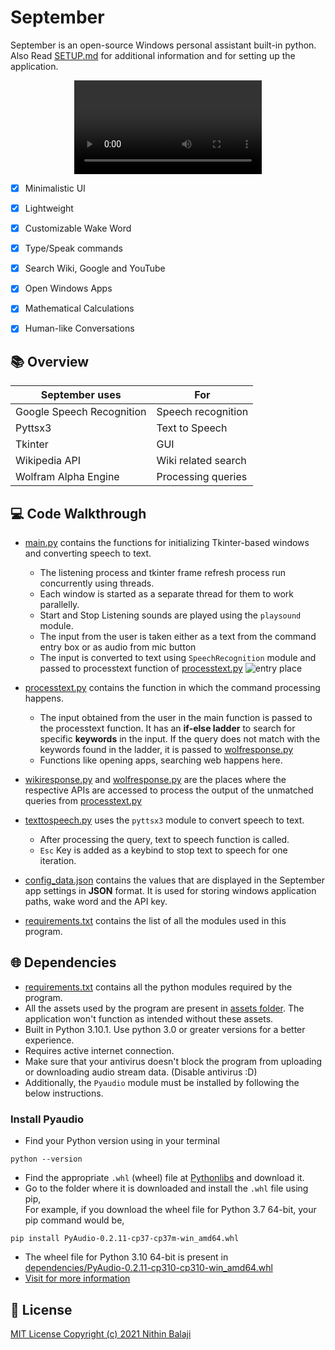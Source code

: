 # September

September is an open-source Windows personal assistant built-in python. Also Read [SETUP.md](SETUP.md) for additional information and for setting up the application.

<p align = "center">
  <video src = "https://user-images.githubusercontent.com/73932121/154417750-2b43a0e7-2d89-44d6-8ad5-f0ebb3f32ad1.mp4">Sample Video</video>
</p>


+ [x] Minimalistic UI
+ [x] Lightweight 
+ [x] Customizable Wake Word
+ [x] Type/Speak commands
+ [x] Search Wiki, Google and YouTube
+ [x] Open Windows Apps
+ [x] Mathematical Calculations 
+ [x] Human-like Conversations  


## 📚 Overview

| September uses            | For                      |
| -----------               | -----------              |
| Google Speech Recognition | Speech recognition       |
| Pyttsx3                   | Text to Speech           |
| Tkinter                   | GUI                      |
| Wikipedia API             | Wiki related search      |
| Wolfram Alpha Engine      | Processing queries       |

## 💻 Code Walkthrough

+ [main.py](main.py) contains the functions for initializing Tkinter-based windows and converting speech to text.  
  + The listening process and tkinter frame refresh process run concurrently using threads.       
  + Each window is started as a separate thread for them to work parallelly.      
  + Start and Stop Listening sounds are played using the `playsound` module.
  + The input from the user is taken either as a text from the command entry box or as audio from mic button
  + The input is converted to text using `SpeechRecognition` module and passed to processtext function of [processtext.py](processtext.py)
  ![entry place](https://user-images.githubusercontent.com/73932121/154352815-6bc467bf-bc62-4409-bbac-210a00037a62.png)

+ [processtext.py](processtext.py) contains the function in which the command processing happens.       
  + The input obtained from the user in the main function is passed to the processtext function. It has an **if-else ladder** to search for specific **keywords** in the input. If the query does not match with the keywords found in the ladder, it is passed to [wolfresponse.py](wolfresponse.py)
  + Functions like opening apps, searching web happens here. 
    
+ [wikiresponse.py](wikiresponse.py) and [wolfresponse.py](wolfresponse.py) are the places where the respective APIs are accessed to process the output of the unmatched queries from [processtext.py](processtext.py)

+ [texttospeech.py](texttospeech.py) uses the `pyttsx3` module to convert speech to text. 
  + After processing the query, text to speech function is called.    
  + `Esc` Key is added as a keybind to stop text to speech for one iteration. 

+ [config_data.json](config_data.json) contains the values that are displayed in the September app settings in **JSON** format. It is used for storing windows application paths, wake word and the API key. 

+ [requirements.txt](requirements.txt) contains the list of all the modules used in this program. 

## 🌐 Dependencies

+ [requirements.txt](requirements.txt) contains all the python modules required by the program.
+ All the assets used by the program are present in [assets folder](assets). The application won't function as intended without these assets.
+ Built in Python 3.10.1. Use python 3.0 or greater versions for a better experience. 
+ Requires active internet connection. 
+ Make sure that your antivirus doesn't block the program from uploading or downloading audio stream data. (Disable antivirus :D)
+ Additionally, the `Pyaudio` module must be installed by following the below instructions. 

### Install Pyaudio

+ Find your Python version using in your terminal
```
python --version
```
+ Find the appropriate `.whl` (wheel) file at [Pythonlibs](https://www.lfd.uci.edu/~gohlke/pythonlibs/#pyaudio) and download it.
+ Go to the folder where it is downloaded and install the `.whl` file using pip,        
For example, if you download the wheel file for Python 3.7 64-bit, your pip command would be,     
```
pip install PyAudio-0.2.11-cp37-cp37m-win_amd64.whl
```
+ The wheel file for Python 3.10 64-bit is present in [dependencies/PyAudio-0.2.11-cp310-cp310-win_amd64.whl](dependencies/PyAudio-0.2.11-cp310-cp310-win_amd64.whl)
+ [Visit for more information](https://stackoverflow.com/a/55630212)


## 📝 License
[MIT License Copyright (c) 2021 Nithin Balaji](LICENSE.md)


